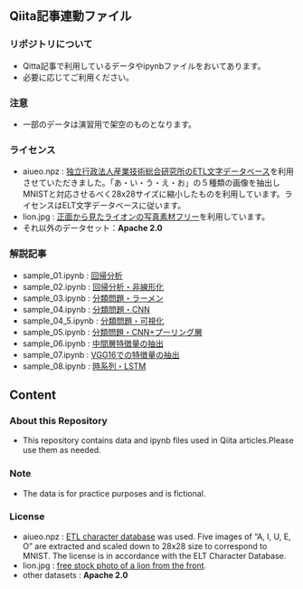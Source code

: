 ## Qiita記事連動ファイル

### リポジトリについて
* Qitta記事で利用しているデータやipynbファイルをおいてあります。
* 必要に応じてご利用ください。

### 注意
* 一部のデータは演習用で架空のものとなります。

### ライセンス
* aiueo.npz : [独立行政法人産業技術総合研究所のETL文字データベース](http://etlcdb.db.aist.go.jp/)を利用させていただきました。「あ・い・う・え・お」の５種類の画像を抽出しMNISTと対応させるべく28x28サイズに縮小したものを利用しています。ライセンスはELT文字データベースに従います。
* lion.jpg :  [正面から見たライオンの写真素材フリー](https://www.kenpo21.com/large/zoo24_jpg.html)を利用しています。
* それ以外のデータセット：**Apache 2.0** 

### 解説記事
* sample_01.ipynb : [回帰分析](https://qiita.com/AzukiImo/items/d38f095f098607c32720)
* sample_02.ipynb : [回帰分析・非線形化](https://qiita.com/AzukiImo/items/1f1497e5c52668147461)
* sample_03.ipynb : [分類問題・ラーメン](https://qiita.com/AzukiImo/items/01b348f5beb3d2979d44)
* sample_04.ipynb : [分類問題・CNN](https://qiita.com/AzukiImo/items/460880e1555ed93e347c)
* sample_04_5.ipynb : [分類問題・可視化](https://qiita.com/AzukiImo/items/16e33d56fc1611c23a94)
* sample_05.ipynb : [分類問題・CNN+プーリング層](https://qiita.com/AzukiImo/items/4a2fb395b769d6bc9f3c)
* sample_06.ipynb : [中間層特徴量の抽出](https://qiita.com/AzukiImo/items/c19bc36a613a6f1caf00)
* sample_07.ipynb : [VGG16での特徴量の抽出](https://qiita.com/AzukiImo/items/63c491683ed52927f909)
* sample_08.ipynb : [時系列・LSTM](https://qiita.com/AzukiImo/items/516513f79d4612387418)


## Content
### About this Repository
* This repository contains data and ipynb files used in Qiita articles.Please use them as needed.

### Note
* The data is for practice purposes and is fictional.

### License
* aiueo.npz : [ETL character database](http://etlcdb.db.aist.go.jp/) was used. Five images of “A, I, U, E, O” are extracted and scaled down to 28x28 size to correspond to MNIST. The license is in accordance with the ELT Character Database.
* lion.jpg : [free stock photo of a lion from the front](https://www.kenpo21.com/large/zoo24_jpg.html).
* other datasets : **Apache 2.0**
